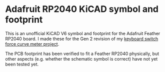 # Adafruit RP2040 KiCAD symbol and footprint

This is an unofficial KiCAD V6 symbol and footprint for the Adafruit Feather RP2040 board. I made these for the Gen 2 revision of my  [keyboard switch force curve meter project](https://github.com/bluepylons/Open-Switch-Curve-Meter).

The PCB footprint has been verified to fit a Feather RP2040 physically, but other aspects (e.g. whether the schematic symbol is correct) have not yet been tested yet. 